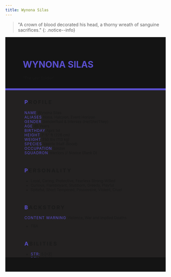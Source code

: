 ```yaml
---
title: Wynona Silas
---
```


>  "A crown of blood decorated his head, a thorny wreath of sanguine sacrifices."
{: .notice--info}

<!---------
header names
----------->

<div class="row" style="background-color:#141414; padding-top:30px; padding-left: 55px; padding-right: 55px; padding-bottom: 25px">
    <h1 style="color:#5A4FCF; text-transform:uppercase">Wynona Silas</h1>
    <small>"The Last Soldier"</small>
</div>
<div style="background-color:#5A4FCF;padding:3px;"></div>
<div class="row" style="background-color:#232121; padding-top:5px; padding-left: 60px; padding-right: 60px; padding-bottom: 20px; overflow:auto; max-height:500px">

<!---------
profile
----------->

<h3 class="font-weight-bold" style="letter-spacing:3px; text-transform:uppercase">
    <span style="color:#5A4FCF;">P</span>rofile
</h3>

<small>
<span class="font-weight-bold" style="color:#5A4FCF;letter-spacing:1px; text-transform:uppercase">Name</span> &#09;&#09;
  Wynona Silas<br>
<span class="font-weight-bold" style="color:#5A4FCF;letter-spacing:1px; text-transform:uppercase">Aliases</span> &#09;&#09;
  Nona, Halcyon, Event Horizon<br>
<span class="font-weight-bold" style="color:#5A4FCF;letter-spacing:1px; text-transform:uppercase">Gender</span> &#09;&#09;
  Genderfluid & Intersex (He/She/They)<br>
<span class="font-weight-bold" style="color:#5A4FCF;letter-spacing:1px; text-transform:uppercase">Age</span> &#09;&#09;
  45 Years<br>
<span class="font-weight-bold" style="color:#5A4FCF;letter-spacing:1px; text-transform:uppercase">Birthday</span> &#09;&#09;
  April 1st<br>
<span class="font-weight-bold" style="color:#5A4FCF;letter-spacing:1px; text-transform:uppercase">Height</span> &#09;&#09;
  7' 5" ft (226 cm)<br>
<span class="font-weight-bold" style="color:#5A4FCF;letter-spacing:1px; text-transform:uppercase">Weight</span> &#09;&#09;
  250 lbs (113 kg)<br>
<span class="font-weight-bold" style="color:#5A4FCF;letter-spacing:1px; text-transform:uppercase">Species</span> &#09;&#09;
  Vastrix (Half-Blood)<br>
<span class="font-weight-bold" style="color:#5A4FCF;letter-spacing:1px; text-transform:uppercase">Occupation</span> &#09;&#09;
  Soldier<br>
<span class="font-weight-bold" style="color:#5A4FCF;letter-spacing:1px; text-transform:uppercase">Squadron</span> &#09;&#09;
  Warriors // Novice (Rank D) <br>
</small>

<hr class="w-100 my-5" style="border-color:#e6d7c5;opacity:.2;">

<!---------
personality
----------->
<h3 class="font-weight-bold" style="letter-spacing:3px; text-transform:uppercase">
    <span style="color:#5A4FCF;">P</span>ersonality
</h3>

<small>
<ul>
    <li>Loyal, Caring, Protective, Fearless Strong-Willed </li>
    <li>Curious, Flamboyant, Stubborn, Greedy, Playful</li>
    <li>Spiteful, Short Tempered, Possessive, Violent, Cruel</li>
</ul>
</small>

<hr class="w-100 my-5" style="border-color:#e6d7c5;opacity:.2;">

<!---------
backstory
----------->
<h3 class="font-weight-bold" style="letter-spacing:3px; text-transform:uppercase">
    <span style="color:#5A4FCF;">B</span>ackstory
</h3>

<small>

<p><span class="font-weight-bold" style="color:#5A4FCF;letter-spacing:1px; text-transform:uppercase">CONTENT WARNING </span>Violence, War and Implied Deaths</p>

<ul>
    <li>TBA</li>
</ul>
</small>

<hr class="w-100 my-5" style="border-color:#e6d7c5;opacity:.2;">


<!---------
trivia
----------->

<h3 class="font-weight-bold" style="letter-spacing:3px; text-transform:uppercase">
    <span style="color:#5A4FCF;">A</span>bilities
</h3>

<small>
<ul>
    <li><span class="font-weight-bold" style="color:#5A4FCF;letter-spacing:1px;">STR:</span> 
        5 [+2]</li>
    <li><span class="font-weight-bold" style="color:#5A4FCF;letter-spacing:1px;">DEX:</span> 
        4 [+2]</li>
    <li><span class="font-weight-bold" style="color:#5A4FCF;letter-spacing:1px;">END:</span> 
        3 [+1]</li>
    <li><span class="font-weight-bold" style="color:#5A4FCF;letter-spacing:1px;">INT:</span> 
        1 [+0]</li>
    <li><span class="font-weight-bold" style="color:#5A4FCF;letter-spacing:1px;">WIS:</span> 
        2 [+1]</li>
    <li><span class="font-weight-bold" style="color:#5A4FCF;letter-spacing:1px;">CHA:</span> 
        1 [+0]</li>
    <li><span class="font-weight-bold" style="color:#5A4FCF;letter-spacing:1px;">HP:</span> 
        13</li>
</ul>

<span class="font-weight-bold" style="color:#5A4FCF;letter-spacing:1px; text-transform:uppercase">Proficiency</span><br> 
<ul>
    <li><span class="font-weight-bold" style="color:#5A4FCF;letter-spacing:1px;">Silence of War.</span> 
       The silence of war can mean two things, the beginning or the end. Nona has an aura of intimidation, with just a glare, they can instill fear into a target. Targets who fail a wisdom save will be frightened by Nona and have disadvantage on attacking her for 2 rounds. Can only be used on a target successfully once, will not work the second time.</li>
    <li><span class="font-weight-bold" style="color:#5A4FCF;letter-spacing:1px;">Ground Zero.</span> 
        Nona has gravitational powers from her control over dark matter, allowing her to manipulate the weight of targets. Making them lighter in her claws than to most.  Gains advantage on strength checks when used on a target when strength is needed.</li>
</ul>

<span class="font-weight-bold" style="color:#5A4FCF;letter-spacing:1px; text-transform:uppercase">Deficiency</span><br> 
<ul>
    <li><span class="font-weight-bold" style="color:#5A4FCF;letter-spacing:1px;">Blindness of Luminous.</span>  
        The crawlers of darkness fear the light, even the ones bred to fight it. Much like the rest of his kind, Nona has extreme photosensitivity. Light makes his vision obscured and he can be temporarily blinded with large flashes of light. Extreme sources of light can “burn” him as Nona seems to be more sensitive to light than the rest of his kin, a punishment for his sins, perhaps.</li>
    <li><span class="font-weight-bold" style="color:#5A4FCF;letter-spacing:1px;">Blood-Soaked Beast.</span> 
       The Vastrix are a cruel and infamous race of aliens, the universe knows and holds their anger. Nona who looks more like a fullblood than most halfbloods often entices the anger of vengeance and fear from others. Disadvantage on Charisma checks to those who recognize him as a Vastrix.</li>
</ul>

<span class="font-weight: bold" style="color:#5A4FCF;letter-spacing:1px; text-transform:uppercase">Primary</span><br> 
<ul>
    <li><span class="font-weight-bold" style="color:#5A4FCF;letter-spacing:1px;">Chaotic Entropy.</span>  
        Wielding the power of dark matter, Nona can control its unstable energy to be fired at people. Its extreme gravitational pull condensed into a small orb can cause grievous wounds with just a scratch, laying destruction in its path. Rolls Dexterity to aim. Deals +2 Damage with this on attack rolls.</li>
</ul>

<span class="font-weight-bold" style="color:#5A4FCF;letter-spacing:1px; text-transform:uppercase">Secondary</span><br> 
<ul>
    <li><span class="font-weight-bold" style="color:#5A4FCF;letter-spacing:1px;">Fragment of Darkness</span>  
        Coating himself in dark matter, it almost looks like Nona is wearing armor due to dark matter’s incompatibility with light. This “armor” is more like a layer of dark matter than repels attacks with its gravitation redirection. With this ability, physical attacks can be blocked/redirected with a successful Endurance roll check. Lasts for 3 rounds, twice per RP.</li>
</ul>
</small>

</div>
<div class="row" style="background-color:#141414; padding-top:20px; padding-left: 30px; padding-right: 30px; padding-bottom: 25px;">
    <div style="text-align: right; font-size: 16px"><a href="https://toyhou.se/11320894.-f2u-unity-v2"><i class="fa-solid fa-barcode"></i
  ></a></div>
</div>

